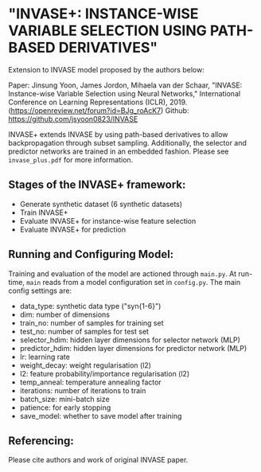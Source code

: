 # "INVASE+: INSTANCE-WISE VARIABLE SELECTION USING PATH-BASED DERIVATIVES"

Extension to INVASE model proposed by the authors below:

Paper: Jinsung Yoon, James Jordon, Mihaela van der Schaar, 
       "INVASE: Instance-wise Variable Selection using Neural Networks," 
       International Conference on Learning Representations (ICLR), 2019.
       (https://openreview.net/forum?id=BJg_roAcK7)
Github: https://github.com/jsyoon0823/INVASE

INVASE+ extends INVASE by using path-based derivatives to allow backpropagation through subset sampling. Additionally, the selector and predictor networks are trained in an embedded fashion. Please see `invase_plus.pdf` for more information.

## Stages of the INVASE+ framework:
-   Generate synthetic dataset (6 synthetic datasets)
-   Train INVASE+
-   Evaluate INVASE+ for instance-wise feature selection
-   Evaluate INVASE+ for prediction

## Running and Configuring Model:
Training and evaluation of the model are actioned through `main.py`. At run-time, `main` reads from a model configuration set in `config.py`. The main config settings are:
- data_type: synthetic data type ("syn{1-6}")
- dim: number of dimensions
- train_no: number of samples for training set
- test_no: number of samples for test set
- selector_hdim: hidden layer dimensions for selector network (MLP)
- predictor_hdim: hidden layer dimensions for predictor network (MLP)
- lr: learning rate
- weight_decay: weight regularisation (l2)
- l2: feature probability/importance regularisation (l2)
- temp_anneal: temperature annealing factor
- iterations: number of iterations to train
- batch_size: mini-batch size
- patience: for early stopping
- save_model: whether to save model after training

## Referencing:
Please cite authors and work of original INVASE paper. 